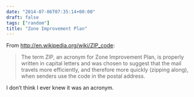 ```yaml
---
date: "2014-07-06T07:35:14+00:00"
draft: false
tags: ["random"]
title: "Zone Improvement Plan"
---
```

From http://en.wikipedia.org/wiki/ZIP_code:



> The term ZIP, an acronym for Zone Improvement Plan, is properly written in capital letters and was chosen to suggest that the mail travels more efficiently, and therefore more quickly (zipping along), when senders use the code in the postal address.

I don’t think I ever knew it was an acronym.
